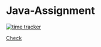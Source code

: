 # Java-Assignment

[![time tracker](https://wakatime.com/badge/github/SaadAhmedSalim/Java-Assignment.svg)](https://wakatime.com/badge/github/SaadAhmedSalim/Java-Assignment)

<a href="https://wakatime.com/@SaadSalim/projects/lpnvhatqao"> Check </a>
